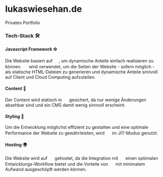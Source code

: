 # lukaswiesehan.de
Privates Portfolio

### Tech-Stack 🛠

#### Javascript Framework ⚙️
Die Website basiert auf <a href="https://reactjs.org/"><img src="/readme/logos/react.png" height="16"></a>, um dynamische Anteile einfach realisieren zu können. <a href="https://nextjs.org/"><img src="/readme/logos/next.png" height="16"></a> wird verwendet, um die Seiten der Website - sofern möglich - als statische HTML-Dateien zu generieren und dynamische Anteile sinnvoll auf Client und Cloud Computing aufzuteilen.

#### Content 📝
Der Content wird statisch in <a href="https://git-scm.com"><img src="/readme/logos/git.png" height="16"></a> gesichert, da nur wenige Änderungen absehbar sind und ein CMS damit wenig sinnvoll erscheint.

#### Styling 🎨
Um die Entwicklung möglichst effizient zu gestalten und eine optimale Performance der Website zu gewährleisten, wird <a href="https://tailwindcss.com"><img src="/readme/logos/tailwind.png" height="16"></a> im JIT-Modus genutzt.

#### Hosting 🌍
Die Website wird auf <a href="https://vercel.com"><img src="/readme/logos/vercel.png" height="16"></a> gehostet, da die Integration mit <a href="https://github.com"><img src="/readme/logos/github.png" height="16"></a> einen optimalen Entwicklungs-Workflow bietet und die Vorteile von <a href="https://nextjs.org/"><img src="/readme/logos/next.png" height="16"></a> mit minimalem Aufwand ausgeschöpft werden können.
